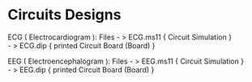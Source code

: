 Circuits Designs
==================================

ECG ( Electrocardiogram ):
Files - > ECG.ms11  { Circuit Simulation }  
      - > ECG.dip { printed Circuit Board (Board) }
	  
EEG ( Electroencephalogram ):
Files - > EEG.ms11  { Circuit Simulation }  
      - > EEG.dip { printed Circuit Board (Board) }

